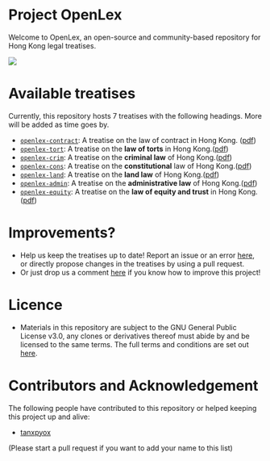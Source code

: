 # Project OpenLex
Welcome to OpenLex, an open-source and community-based repository for Hong Kong legal treatises.

![](https://travis-ci.com/tanxpyox/OpenLex.svg?branch=master&status=started)

# Available treatises
Currently, this repository hosts 7 treatises with the following headings. More will be added as time goes by.
* [`openlex-contract`](https://github.com/tanxpyox/OpenLex/tree/master/openlex-contract): A treatise on the law of contract in Hong Kong. ([pdf](https://github.com/tanxpyox/OpenLex/blob/build/openlex-contract.pdf))
* [`openlex-tort`](https://github.com/tanxpyox/OpenLex/tree/master/openlex-tort): A treatise on the **law of torts** in Hong Kong.([pdf](https://github.com/tanxpyox/OpenLex/blob/build/openlex-tort.pdf))
* [`openlex-crim`](https://github.com/tanxpyox/OpenLex/tree/master/openlex-crim): A treatise on the **criminal law** of Hong Kong.([pdf](https://github.com/tanxpyox/OpenLex/blob/build/openlex-crim.pdf))
* [`openlex-cons`](https://github.com/tanxpyox/OpenLex/tree/master/openlex-cons): A treatise on the **constitutional** law of Hong Kong.([pdf](https://github.com/tanxpyox/OpenLex/blob/build/openlex-cons.pdf))
* [`openlex-land`](https://github.com/tanxpyox/OpenLex/tree/master/openlex-land): A treatise on the **land law** of Hong Kong.([pdf](https://github.com/tanxpyox/OpenLex/blob/build/openlex-land.pdf))
* [`openlex-admin`](https://github.com/tanxpyox/OpenLex/tree/master/openlex-admin): A treatise on the **administrative law** of Hong Kong.([pdf](https://github.com/tanxpyox/OpenLex/blob/build/openlex-admin.pdf))
* [`openlex-equity`](https://github.com/tanxpyox/OpenLex/tree/master/openlex-equity): A treatise on the **law of equity and trust** in Hong Kong.([pdf](https://github.com/tanxpyox/OpenLex/blob/build/openlex-equity.pdf))

# Improvements?
* Help us keep the treatises up to date! Report an issue or an error [here](https://github.com/tanxpyox/OpenLex/issues/new?assignees=&labels=update&template=errors-or-old-law.md&title=%5BUpdate%5D+), or directly propose changes in the treatises by using a pull request.
* Or just drop us a comment [here](https://github.com/tanxpyox/OpenLex/issues/new?assignees=&labels=enhancement&template=feature_request.md&title=%5BImprove%5D) if you know how to improve this project!

# Licence
* Materials in this repository are subject to the GNU General Public License v3.0, any clones or derivatives thereof must abide by and be licensed to the same terms. The full terms and conditions are set out [here](https://github.com/tanxpyox/OpenLex/blob/master/LICENSE).

# Contributors and Acknowledgement
The following people have contributed to this repository or helped keeping this project up and alive:

* [tanxpyox](github.com/tanxpyox)

(Please start a pull request if you want to add your name to this list)
